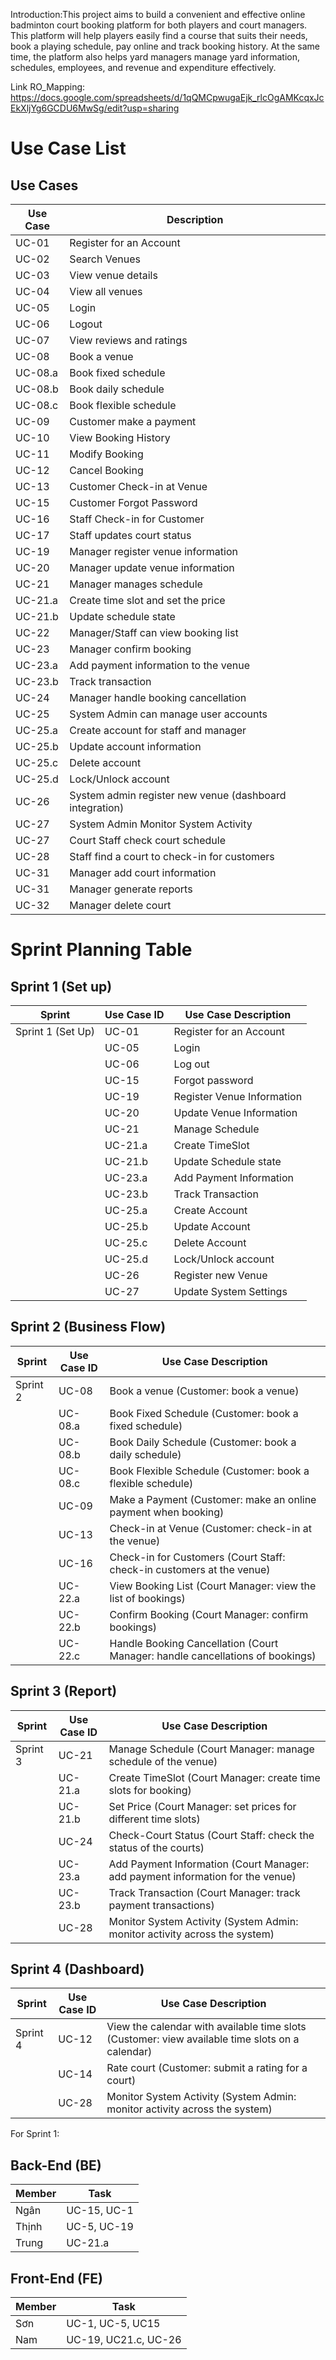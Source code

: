Introduction:This project aims to build a convenient and effective online badminton court booking platform for both players and court managers. This platform will help players easily find a course that suits their needs, book a playing schedule, pay online and track booking history. At the same time, the platform also helps yard managers manage yard information, schedules, employees, and revenue and expenditure effectively.

Link RO_Mapping: https://docs.google.com/spreadsheets/d/1qQMCpwugaEjk_rlcOgAMKcqxJcEkXljYg6GCDU6MwSg/edit?usp=sharing

# Use Case List
## Use Cases

| Use Case        | Description                                                |
|-----------------|------------------------------------------------------------|
| UC-01           | Register for an Account                                    |
| UC-02           | Search Venues                                              |
| UC-03           | View venue details                                         |
| UC-04           | View all venues                                            |
| UC-05           | Login                                                      |
| UC-06           | Logout                                                     |
| UC-07           | View reviews and ratings                                   |
| UC-08           | Book a venue                                               |
| UC-08.a         | Book fixed schedule                                        |
| UC-08.b         | Book daily schedule                                        |
| UC-08.c         | Book flexible schedule                                     |
| UC-09           | Customer make a payment                                    |
| UC-10           | View Booking History                                       |
| UC-11           | Modify Booking                                             |
| UC-12           | Cancel Booking                                             |
| UC-13           | Customer Check-in at Venue                                 |
| UC-15           | Customer Forgot Password                                   |
| UC-16           | Staff Check-in for Customer                                |
| UC-17           | Staff updates court status                                 |
| UC-19           | Manager register venue information                         |
| UC-20           | Manager update venue information                           |
| UC-21           | Manager manages schedule                                   |
| UC-21.a         | Create time slot and set the price                         |
| UC-21.b         | Update schedule state                                      |
| UC-22           | Manager/Staff can view booking list                        |
| UC-23           | Manager confirm booking                                    |
| UC-23.a         | Add payment information to the venue                       |
| UC-23.b         | Track transaction                                          |
| UC-24           | Manager handle booking cancellation                        |
| UC-25           | System Admin can manage user accounts                      |
| UC-25.a         | Create account for staff and manager                       |
| UC-25.b         | Update account information                                 |
| UC-25.c         | Delete account                                             |
| UC-25.d         | Lock/Unlock account                                        |
| UC-26           | System admin register new venue (dashboard integration)    |
| UC-27           | System Admin Monitor System Activity                       |
| UC-27           | Court Staff check court schedule                           |
| UC-28           | Staff find a court to check-in for customers                |
| UC-31           | Manager add court information                              |
| UC-31           | Manager generate reports                                   |
| UC-32           | Manager delete court                                       |


# Sprint Planning Table
## Sprint 1 (Set up)

| Sprint  | Use Case ID     | Use Case Description             |
|---------|-----------------|----------------------------------|
| Sprint 1 (Set Up) | UC-01          | Register for an Account          |
|         | UC-05          | Login                            |
|         | UC-06          | Log out                          |
|         | UC-15          | Forgot password                  |
|         | UC-19          | Register Venue Information       |
|         | UC-20          | Update Venue Information         |
|         | UC-21          | Manage Schedule                  |
|         | UC-21.a        | Create TimeSlot                  |                      |
|         | UC-21.b        | Update Schedule state            |
|         | UC-23.a        | Add Payment Information          |
|         | UC-23.b        | Track Transaction                |
|         | UC-25.a        | Create Account                   |
|         | UC-25.b        | Update Account                   |
|         | UC-25.c        | Delete Account                   |
|         | UC-25.d        | Lock/Unlock account              |
|         | UC-26          | Register new Venue               |
|         | UC-27          | Update System Settings           |

## Sprint 2 (Business Flow)

| Sprint  | Use Case ID | Use Case Description                                                                                         |
|---------|-------------|--------------------------------------------------------------------------------------------------------------|
| Sprint 2| UC-08       | Book a venue (Customer: book a venue)                                                                         |
|         | UC-08.a     | Book Fixed Schedule (Customer: book a fixed schedule)                                                         |
|         | UC-08.b     | Book Daily Schedule (Customer: book a daily schedule)                                                         |
|         | UC-08.c     | Book Flexible Schedule (Customer: book a flexible schedule)                                                   |
|         | UC-09       | Make a Payment (Customer: make an online payment when booking)                                                |
|         | UC-13       | Check-in at Venue (Customer: check-in at the venue)                                                           |
|         | UC-16       | Check-in for Customers (Court Staff: check-in customers at the venue)                                         |
|         | UC-22.a     | View Booking List (Court Manager: view the list of bookings)                                                  |
|         | UC-22.b     | Confirm Booking (Court Manager: confirm bookings)                                                             |
|         | UC-22.c     | Handle Booking Cancellation (Court Manager: handle cancellations of bookings)                                 |

## Sprint 3 (Report)

| Sprint  | Use Case ID | Use Case Description                                                                                         |
|---------|-------------|--------------------------------------------------------------------------------------------------------------|
| Sprint 3| UC-21       | Manage Schedule (Court Manager: manage schedule of the venue)                                                |
|         | UC-21.a     | Create TimeSlot (Court Manager: create time slots for booking)                                               |
|         | UC-21.b     | Set Price (Court Manager: set prices for different time slots)                                               |
|         | UC-24       | Check-Court Status (Court Staff: check the status of the courts)                                             |
|         | UC-23.a     | Add Payment Information (Court Manager: add payment information for the venue)                               |
|         | UC-23.b     | Track Transaction (Court Manager: track payment transactions)                                                |
|         | UC-28       | Monitor System Activity (System Admin: monitor activity across the system)                                   |

## Sprint 4 (Dashboard)

| Sprint  | Use Case ID | Use Case Description                                                                                         |
|---------|-------------|--------------------------------------------------------------------------------------------------------------|
| Sprint 4| UC-12       | View the calendar with available time slots (Customer: view available time slots on a calendar)               |
|         | UC-14       | Rate court (Customer: submit a rating for a court)                                                           |
|         | UC-28       | Monitor System Activity (System Admin: monitor activity across the system)                                   |

For Sprint 1:
## Back-End (BE)

| Member | Task |
|------------|----------|
| Ngân       | UC-15, UC-1|
| Thịnh      | UC-5, UC-19|
| Trung      |  UC-21.a|

## Front-End (FE)

| Member | Task |
|------------|----------|
| Sơn        | UC-1, UC-5, UC15|
| Nam        | UC-19, UC21.c, UC-26|

